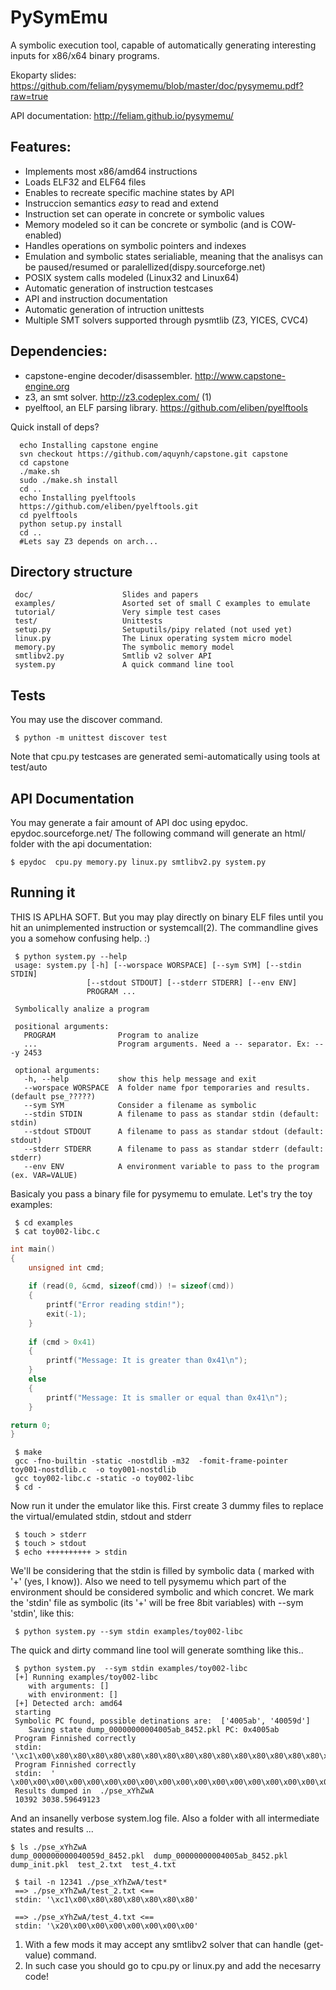 PySymEmu
========

A symbolic execution tool, capable of automatically generating interesting inputs for x86/x64 binary programs.

Ekoparty slides: https://github.com/feliam/pysymemu/blob/master/doc/pysymemu.pdf?raw=true

API documentation: http://feliam.github.io/pysymemu/

Features:
---------
* Implements most x86/amd64 instructions
* Loads ELF32 and ELF64 files
* Enables to recreate specific machine states by API
* Instruccion semantics *easy* to read and extend
* Instruction set can operate in concrete or symbolic values
* Memory modeled so it can be concrete or symbolic (and is COW-enabled)
* Handles operations on symbolic pointers and indexes 
* Emulation and symbolic states serialiable, meaning that the analisys can be paused/resumed or paralellized(dispy.sourceforge.net)
* POSIX system calls modeled (Linux32 and Linux64)
* Automatic generation of instruction testcases
* API and instruction documentation
* Automatic generation of intruction unittests
* Multiple SMT solvers supported through pysmtlib (Z3, YICES, CVC4)

Dependencies:
-------------
* capstone-engine decoder/disassembler. http://www.capstone-engine.org
* z3, an smt solver. http://z3.codeplex.com/ (1)
* pyelftool, an ELF parsing library. https://github.com/eliben/pyelftools

Quick install of deps?
```
  echo Installing capstone engine
  svn checkout https://github.com/aquynh/capstone.git capstone
  cd capstone
  ./make.sh
  sudo ./make.sh install
  cd ..
  echo Installing pyelftools
  https://github.com/eliben/pyelftools.git
  cd pyelftools
  python setup.py install
  cd ..
  #Lets say Z3 depends on arch... 
```

Directory structure
-------------------
```
 doc/                    Slides and papers
 examples/               Asorted set of small C examples to emulate
 tutorial/               Very simple test cases
 test/                   Unittests
 setup.py                Setuputils/pipy related (not used yet)
 linux.py                The Linux operating system micro model
 memory.py               The symbolic memory model
 smtlibv2.py             Smtlib v2 solver API 
 system.py               A quick command line tool
```

Tests
-----
You may use the discover command.

``` $ python -m unittest discover test```

Note that cpu.py testcases are generated semi-automatically using tools at test/auto

API Documentation
-----------------
You may generate a fair amount of API doc using epydoc. epydoc.sourceforge.net/‎
The following command will generate an html/ folder with the api documentation:

``` $ epydoc  cpu.py memory.py linux.py smtlibv2.py system.py ```

Running it
----------
THIS IS APLHA SOFT. 
But you may play directly on binary ELF files until you hit an unimplemented instruction or systemcall(2).
The commandline gives you a somehow confusing help. :)
```
 $ python system.py --help
 usage: system.py [-h] [--worspace WORSPACE] [--sym SYM] [--stdin STDIN]
                 [--stdout STDOUT] [--stderr STDERR] [--env ENV]
                 PROGRAM ...

 Symbolically analize a program

 positional arguments:
   PROGRAM              Program to analize
   ...                  Program arguments. Need a -- separator. Ex: -- -y 2453
 
 optional arguments:
   -h, --help           show this help message and exit
   --worspace WORSPACE  A folder name fpor temporaries and results. (default pse_?????)
   --sym SYM            Consider a filename as symbolic
   --stdin STDIN        A filename to pass as standar stdin (default: stdin)
   --stdout STDOUT      A filename to pass as standar stdout (default: stdout)
   --stderr STDERR      A filename to pass as standar stderr (default: stderr)
   --env ENV            A environment variable to pass to the program (ex. VAR=VALUE)
```

Basicaly you pass a binary file for pysymemu to emulate. Let's try the toy examples:

```
 $ cd examples
 $ cat toy002-libc.c
```

```C
int main()
{
    unsigned int cmd;
    
    if (read(0, &cmd, sizeof(cmd)) != sizeof(cmd))
    {
        printf("Error reading stdin!");
        exit(-1);
    }
    
    if (cmd > 0x41)
    {
        printf("Message: It is greater than 0x41\n");
    }
    else 
    {
        printf("Message: It is smaller or equal than 0x41\n");
    }

return 0;
}
```


```
 $ make
 gcc -fno-builtin -static -nostdlib -m32  -fomit-frame-pointer  toy001-nostdlib.c  -o toy001-nostdlib
 gcc toy002-libc.c -static -o toy002-libc
 $ cd -
```

Now run it under the emulator like this. First create 3 dummy files to replace the virtual/emulated stdin, stdout and stderr

```
 $ touch > stderr
 $ touch > stdout
 $ echo ++++++++++ > stdin
```

We'll be considering that the stdin is filled by symbolic data ( marked with '+' (yes, I know)). Also we need to tell 
pysymemu which part of the environment should be considered symbolic and which concret. We mark the 'stdin' file as 
symbolic (its '+' will be free 8bit variables) with --sym 'stdin', like this:

``` $ python system.py --sym stdin examples/toy002-libc```

The quick and dirty command line tool will generate somthing like this..
```
 $ python system.py  --sym stdin examples/toy002-libc
 [+] Running examples/toy002-libc
 	with arguments: []
 	with environment: []
 [+] Detected arch: amd64
 starting
 Symbolic PC found, possible detinations are:  ['4005ab', '40059d']
 	Saving state dump_00000000004005ab_8452.pkl PC: 0x4005ab
 Program Finnished correctly
 stdin:  '\xc1\x00\x80\x80\x80\x80\x80\x80\x80\x80\x80\x80\x80\x80\x80\x80\x80\x80\x80\x80\x80\x80\x80\x80\x80\x80\x80\x80\x80\x80\x80\x80\x80\x80\x80\x80\x80\x80\x80\x80\x80\x80\x80\x80\x80\x80\x80\x80\x80\x80\n'
 Program Finnished correctly
 stdin:  ' \x00\x00\x00\x00\x00\x00\x00\x00\x00\x00\x00\x00\x00\x00\x00\x00\x00\x00\x00\x00\x00\x00\x00\x00\x00\x00\x00\x00\x00\x00\x00\x00\x00\x00\x00\x00\x00\x00\x00\x00\x00\x00\x00\x00\x00\x00\x00\x00\x00\n'
 Results dumped in  ./pse_xYhZwA
 10392 3038.59649123
```

And an insanelly verbose system.log file.
Also a folder with all intermediate states and results ...

```
$ ls ./pse_xYhZwA
dump_000000000040059d_8452.pkl  dump_00000000004005ab_8452.pkl  dump_init.pkl  test_2.txt  test_4.txt
```

```
 $ tail -n 12341 ./pse_xYhZwA/test*
 ==> ./pse_xYhZwA/test_2.txt <==
 stdin: '\xc1\x00\x80\x80\x80\x80\x80\x80'
 
 ==> ./pse_xYhZwA/test_4.txt <==
 stdin: '\x20\x00\x00\x00\x00\x00\x00\x00'
```

1. With a few mods it may accept any smtlibv2 solver that can handle (get-value) command.
2. In such case you should go to cpu.py or linux.py and add the necesarry code!
